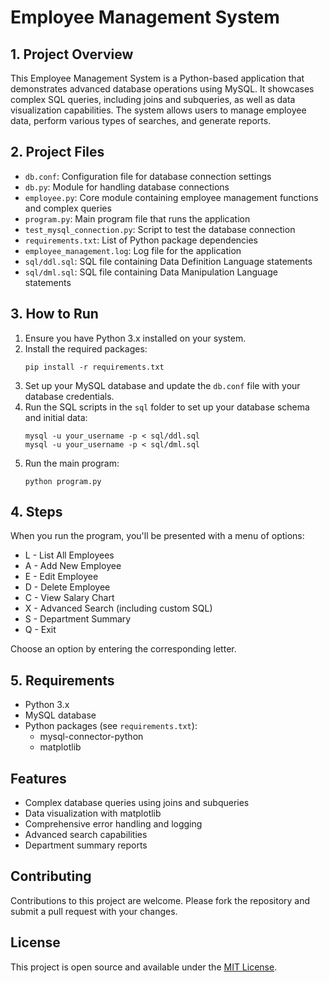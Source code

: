 # Employee Management System

## 1. Project Overview

This Employee Management System is a Python-based application that demonstrates advanced database operations using MySQL. It showcases complex SQL queries, including joins and subqueries, as well as data visualization capabilities. The system allows users to manage employee data, perform various types of searches, and generate reports.

## 2. Project Files

- `db.conf`: Configuration file for database connection settings
- `db.py`: Module for handling database connections
- `employee.py`: Core module containing employee management functions and complex queries
- `program.py`: Main program file that runs the application
- `test_mysql_connection.py`: Script to test the database connection
- `requirements.txt`: List of Python package dependencies
- `employee_management.log`: Log file for the application
- `sql/ddl.sql`: SQL file containing Data Definition Language statements
- `sql/dml.sql`: SQL file containing Data Manipulation Language statements

## 3. How to Run

1. Ensure you have Python 3.x installed on your system.
2. Install the required packages:
   ```
   pip install -r requirements.txt
   ```
3. Set up your MySQL database and update the `db.conf` file with your database credentials.
4. Run the SQL scripts in the `sql` folder to set up your database schema and initial data:
   ```
   mysql -u your_username -p < sql/ddl.sql
   mysql -u your_username -p < sql/dml.sql
   ```
5. Run the main program:
   ```
   python program.py
   ```

## 4. Steps

When you run the program, you'll be presented with a menu of options:

- L - List All Employees
- A - Add New Employee
- E - Edit Employee
- D - Delete Employee
- C - View Salary Chart
- X - Advanced Search (including custom SQL)
- S - Department Summary
- Q - Exit

Choose an option by entering the corresponding letter.

## 5. Requirements

- Python 3.x
- MySQL database
- Python packages (see `requirements.txt`):
  - mysql-connector-python
  - matplotlib

## Features

- Complex database queries using joins and subqueries
- Data visualization with matplotlib
- Comprehensive error handling and logging
- Advanced search capabilities
- Department summary reports

## Contributing

Contributions to this project are welcome. Please fork the repository and submit a pull request with your changes.

## License

This project is open source and available under the [MIT License](LICENSE).
